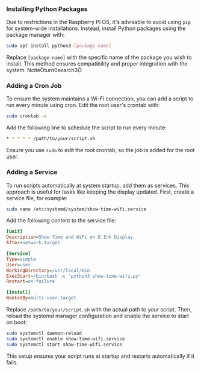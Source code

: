 ### Installing Python Packages

Due to restrictions in the Raspberry Pi OS, it's advisable to avoid using `pip` for system-wide installations. Instead, install Python packages using the package manager with:


```bash
sudo apt install python3-[package-name]
```


Replace `[package-name]` with the specific name of the package you wish to install. This method ensures compatibility and proper integration with the system. citeturn0search3

### Adding a Cron Job

To ensure the system maintains a Wi-Fi connection, you can add a script to run every minute using cron. Edit the root user's crontab with:


```bash
sudo crontab -e
```


Add the following line to schedule the script to run every minute:


```bash
* * * * * /path/to/your/script.sh
```


Ensure you use `sudo` to edit the root crontab, so the job is added for the root user.

### Adding a Service

To run scripts automatically at system startup, add them as services. This approach is useful for tasks like keeping the display updated. First, create a service file, for example:


```bash
sudo nano /etc/systemd/system/show-time-wifi.service
```


Add the following content to the service file:


```ini
[Unit]
Description=Show Time and WiFi on E-Ink Display
After=network.target

[Service]
Type=simple
User=user
WorkingDirectory=/usr/local/bin
ExecStart=/bin/bash -c 'python3 show-time-wifi.py'
Restart=on-failure

[Install]
WantedBy=multi-user.target
```


Replace `/path/to/your/script.sh` with the actual path to your script. Then, reload the systemd manager configuration and enable the service to start on boot:


```bash
sudo systemctl daemon-reload
sudo systemctl enable show-time-wifi.service
sudo systemctl start show-time-wifi.service
```


This setup ensures your script runs at startup and restarts automatically if it fails. 
